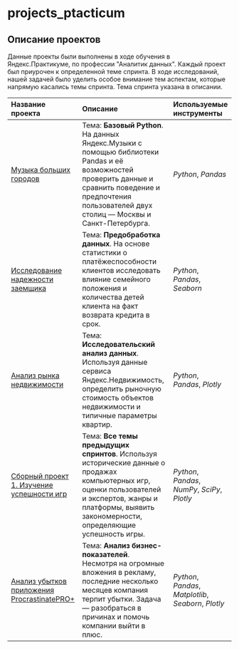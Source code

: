 # projects_ptacticum
## Описание проектов

Данные проекты были выполнены в ходе обучения в Яндекс.Практикуме, по профессии "Аналитик данных".
Каждый проект был приурочен к определенной теме спринта. В ходе исследований, нашей задачей было уделить 
особое внимание тем аспектам, которые напрямую касались темы спринта. Тема спринта указана в описании.

| Название проекта | Описание | Используемые инструменты | 
| :---------------------- | :---------------------- | :---------------------- |
|[Музыка больших городов](https://github.com/leonid14523/projects_ptacticum/blob/main/music_project/music_project.ipynb) |Тема: **Базовый Python**. На данных Яндекс.Музыки c помощью библиотеки Pandas и её возможностей проверить данные и сравнить поведение и предпочтения пользователей двух столиц — Москвы и Санкт-Петербурга.| *Python*, *Pandas* |
|[Исследование надежности заемщика](https://github.com/leonid14523/projects_ptacticum/blob/main/banks/bank_p.ipynb) |Тема: **Предобработка данных**. На основе статистики о платёжеспособности клиентов исследовать влияние семейного положения и количества детей клиента на факт возврата кредита в срок.| *Python*, *Pandas*, *Seaborn* |
|[Анализ рынка недвижимости](https://github.com/leonid14523/projects_ptacticum/blob/main/real%20estate%20anlysis/realestate_p.ipynb) |Тема: **Исследовательский анализ данных**. Используя данные сервиса Яндекс.Недвижимость, определить рыночную стоимость объектов недвижимости и типичные параметры квартир.| *Python*, *Pandas*, *Plotly* |
|[Сборный проект 1. Изучение успешности игр](https://github.com/leonid14523/projects_ptacticum/blob/main/game_analysis/games_s1_p.ipynb) |Тема: **Все темы предыдущих спринтов**. Используя исторические данные о продажах компьютерных игр, оценки пользователей и экспертов, жанры и платформы, выявить закономерности, определяющие успешность игры.| *Python*, *Pandas*, *NumPy*, *SciPy*, *Plotly* |
|[Анализ убытков приложения ProcrastinatePRO+](https://github.com/leonid14523/projects_ptacticum/blob/main/ProcrastinatePro%2B/channels_p.ipynb) |Тема: **Анализ бизнес-показателей**. Несмотря на огромные вложения в рекламу, последние несколько месяцев компания терпит убытки. Задача — разобраться в причинах и помочь компании выйти в плюс.| *Python*, *Pandas*, *Matplotlib*, *Seaborn*, *Plotly* |